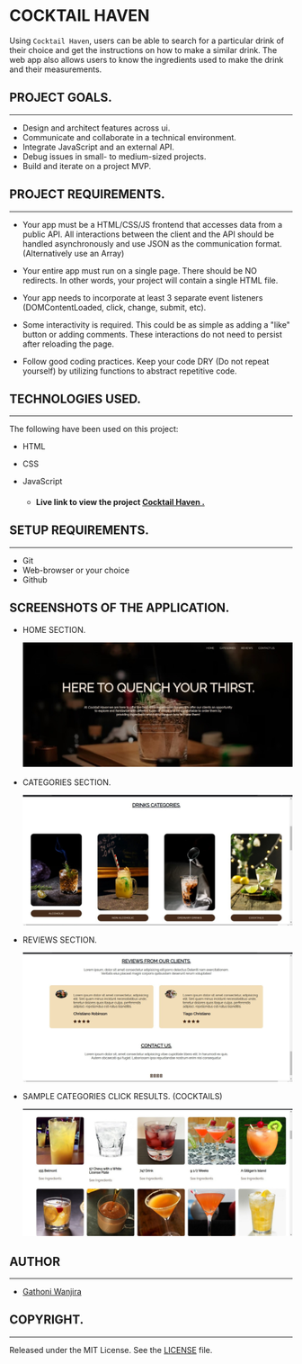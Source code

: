 # COCKTAIL HAVEN   


Using `Cocktail Haven`,  users can be able to search for a particular drink of their choice and get the instructions on how to make a similar drink. The web app also allows users to know the ingredients used to make the drink and their measurements. 

## PROJECT GOALS.    
---

- Design and architect features across ui.
- Communicate and collaborate in a technical environment.
- Integrate JavaScript and an external API.
- Debug issues in small- to medium-sized projects.
- Build and iterate on a project MVP.

## PROJECT REQUIREMENTS.   
---

- Your app must be a HTML/CSS/JS frontend that accesses data from a public API. All interactions between the client and the API should be handled asynchronously and use JSON as the communication format. (Alternatively use an Array)

- Your entire app must run on a single page. There should be NO redirects. In other words, your project will contain a single HTML file.

- Your app needs to incorporate at least 3 separate event listeners (DOMContentLoaded, click, change, submit, etc).

- Some interactivity is required. This could be as simple as adding a "like" button or adding comments. These interactions do not need to persist after reloading the page.

- Follow good coding practices. Keep your code DRY (Do not repeat yourself) by utilizing functions to abstract repetitive code.

## TECHNOLOGIES USED.  
---

The following have been used on this project:

- HTML
- CSS
- JavaScript

  - #### Live link to view the project  <a href="https://gathoni-wanjira.github.io/Cocktail-Haven/">Cocktail Haven .</a>

## SETUP REQUIREMENTS.  
 ---

- Git
- Web-browser or your choice
- Github

## SCREENSHOTS OF THE APPLICATION.

- HOME SECTION.

    <img src="./images/Home.png" alt="Home">

- CATEGORIES SECTION.

   <img src="./images/Categories.png" alt="Categories" />


- REVIEWS SECTION. 
 

   <img src="./images/Reviews.png" alt="Reviews" />


- SAMPLE CATEGORIES CLICK RESULTS. (COCKTAILS)

   <img src="./images/Cocktails.png" alt="Cocktails" />


## AUTHOR  
---

- [Gathoni Wanjira](https://github.com/Gathoni-Wanjira)

## COPYRIGHT.  
--- 

Released under the MIT License. See the [LICENSE](https://github.com/Gathoni-Wanjira/Cocktail-Haven/blob/main/LICENSE) file.